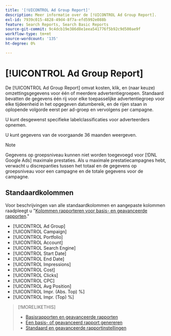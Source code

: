 ```yaml
---
title: '[!UICONTROL Ad Group Report]'
description: Meer informatie over de [!UICONTROL Ad Group Report].
exl-id: 7939c015-4828-49d4-8f7a-efd5992e088b
feature: Search Reports, Search Basic Reports
source-git-commit: 9c4dcb19e386d8e1eea541776f5b92c9d500ae9f
workflow-type: tm+mt
source-wordcount: '135'
ht-degree: 0%

---
```


# [!UICONTROL Ad Group Report]

De [!UICONTROL Ad Group Report] omvat kosten, klik, en (naar keuze) omzettingsgegevens voor één of meerdere advertentiegroepen. Standaard bevatten de gegevens één rij voor elke toepasselijke advertentiegroep voor elke tijdeenheid in het opgegeven datumbereik, en de rijen staan in oplopende volgorde eerst per ad-groep en vervolgens per campagne.

U kunt desgewenst specifieke labelclassificaties voor adverteerders opnemen.

U kunt gegevens van de voorgaande 36 maanden weergeven.

>[!NOTE]
>
>Gegevens op groepsniveau kunnen niet worden toegevoegd voor [!DNL Google Ads] maximale prestaties. Als u maximale prestatiecampagnes hebt, verwacht u discrepanties tussen het totaal en de gegevens op groepsniveau voor een campagne en de totale gegevens voor de campagne.

## Standaardkolommen

Voor beschrijvingen van alle standaardkolommen en aangepaste kolommen raadpleegt u &quot;[Kolommen rapporteren voor basis- en geavanceerde rapporten](basic-advanced-report-columns.md).&quot;

* [!UICONTROL Ad Group]
* [!UICONTROL Campaign]
* [!UICONTROL Portfolio]
* [!UICONTROL Account]
* [!UICONTROL Search Engine]
* [!UICONTROL Start Date]
* [!UICONTROL End Date]
* [!UICONTROL Impressions]
* [!UICONTROL Cost]
* [!UICONTROL Clicks]
* [!UICONTROL CPC]
* [!UICONTROL Avg Position]
* [!UICONTROL Impr. (Abs. Top) %]
* [!UICONTROL Impr. (Top) %]

>[!MORELIKETHIS]
>
>* [Basisrapporten en geavanceerde rapporten](basic-advanced-report-about.md)
>* [Een basis- of geavanceerd rapport genereren](basic-advanced-report-generate.md)
>* [Standaard en geavanceerde rapportinstellingen](basic-advanced-report-settings.md)
